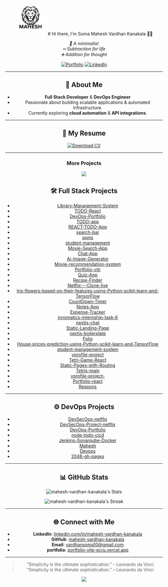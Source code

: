 <div align="center">
  <img src="/public/brands/logo.svg" width="100" height="100" alt="Logo">
# Hi there, I'm Soma Mahesh Vardhan Kanakala 👋🏻  
  <p>
    <em>🌿 A minimalist</em> <br>
    <em>➖ Subtraction for life</em> <br>
    <em>➕ Addition for thought</em>
  </p>
  
  [![Portfolio](https://img.shields.io/badge/Portfolio-000?style=for-the-badge&logo=vercel&logoColor=yellow)](https://portfolio-vite-ecru.vercel.app/)
  [![LinkedIn](https://img.shields.io/badge/LinkedIn-0A66C2?style=for-the-badge&logo=linkedin&logoColor=white)](https://www.linkedin.com/in/mahesh-vardhan-kanakala/ )

---

## 🚀 About Me
- **Full Stack Developer** & **DevOps Engineer**  
- Passionate about building scalable applications & automated infrastructure.  
- Currently exploring **cloud automation** & **API integrations**.  

---
<h2 align="center">📄 My Resume</h2>

<div align="center">
  <a href="/public/My Resume.pdf" target="_blank">
    <img src="https://img.shields.io/badge/Download_CV-📄_PDF-FF6B6B?style=for-the-badge&logo=adobe-acrobat-reader&logoColor=white" alt="Download CV" />
  </a>
</div>

---
<div align="center">
  <h3>More Projects</h3>
  <a href="https://github.com/mahesh-vardhan-kanakala?tab=repositories" target="_blank">
    <img src="https://img.shields.io/badge/View%20All-My%20Repositories-blue?style=for-the-badge&logo=github"/>
  </a>
</div>


## 🛠️ Full Stack Projects

- [Library-Management-System](https://github.com/mahesh-vardhan-kanakala/Library-Management-System)
- [TODO-React](https://github.com/mahesh-vardhan-kanakala/TODO-React)
- [DevOps-Portfolio](https://github.com/mahesh-vardhan-kanakala/DevOps-Portfolio) 
- [TODO-app](https://github.com/mahesh-vardhan-kanakala/TODO-app)  
- [REACT-TODO-App](https://github.com/mahesh-vardhan-kanakala/REACT-TODO-App)  
- [search-bar](https://github.com/mahesh-vardhan-kanakala/search-bar)  
- [spms](https://github.com/mahesh-vardhan-kanakala/spms)  
- [student-management](https://github.com/mahesh-vardhan-kanakala/student-management)  
- [Movie-Search-App](https://github.com/mahesh-vardhan-kanakala/Movie-Search-App)  
- [Chat-App](https://github.com/mahesh-vardhan-kanakala/Chat-App)  
- [Ai-Image-Generator](https://github.com/mahesh-vardhan-kanakala/Ai-Image-Generator)  
- [Movie-recommendation-system](https://github.com/mahesh-vardhan-kanakala/Movie-recommendation-system)  
- [Portfolio-vitr](https://github.com/mahesh-vardhan-kanakala/Portfolio-vitr)  
- [Quiz-App](https://github.com/mahesh-vardhan-kanakala/Quiz-App)  
- [Recipe-Finder](https://github.com/mahesh-vardhan-kanakala/Recipe-Finder)  
- [Netflix---Clone-live](https://github.com/mahesh-vardhan-kanakala/Netflix---Clone-live)  
- [Iris-flowers-based-on-their-features-using-Python-scikit-learn-and-TensorFlow](https://github.com/mahesh-vardhan-kanakala/Iris-flowers-based-on-their-features-using-Python-scikit-learn-and-TensorFlow)  
- [CountDown-Timer](https://github.com/mahesh-vardhan-kanakala/CountDown-Timer)  
- [Notes-App](https://github.com/mahesh-vardhan-kanakala/Notes-App)  
- [Expense-Tracker](https://github.com/mahesh-vardhan-kanakala/Expense-Tracker)  
- [innomatics-internship-task-6](https://github.com/mahesh-vardhan-kanakala/innomatics-internship-task-6)  
- [nextjs-chat](https://github.com/mahesh-vardhan-kanakala/nextjs-chat)  
- [Static-Landing-Page](https://github.com/mahesh-vardhan-kanakala/Static-Landing-Page)  
- [nextjs-boilerplate](https://github.com/mahesh-vardhan-kanakala/nextjs-boilerplate)  
- [Folio](https://github.com/mahesh-vardhan-kanakala/Folio)  
- [House-prices-prediction-using-Python-scikit-learn-and-TensorFlow](https://github.com/mahesh-vardhan-kanakala/House-prices-prediction-using-Python-scikit-learn-and-TensorFlow)  
- [student-management-system](https://github.com/mahesh-vardhan-kanakala/student-management-system)  
- [vprofile-project](https://github.com/mahesh-vardhan-kanakala/vprofile-project)  
- [Tetri-Game-React](https://github.com/mahesh-vardhan-kanakala/Tetri-Game-React)  
- [Static-Pages-with-Routing](https://github.com/mahesh-vardhan-kanakala/Static-Pages-with-Routing)  
- [Tetris-main](https://github.com/mahesh-vardhan-kanakala/Tetris-main)  
- [vprofile-project-](https://github.com/mahesh-vardhan-kanakala/vprofile-project-)  
- [Portfolio-react](https://github.com/mahesh-vardhan-kanakala/portfolio-react)  
- [Respons](https://github.com/mahesh-vardhan-kanakala/Respons)  

---

## ⚙️ DevOps Projects

- [DevSecOps-netflix](https://github.com/mahesh-vardhan-kanakala/DevSecOps-netflix)  
- [DevSecOps-Project-netflix](https://github.com/mahesh-vardhan-kanakala/DevSecOps-Project-netflix)  
- [DevOps-Portfolio](https://github.com/mahesh-vardhan-kanakala/DevOps-Portfolio)
- [node-todo-cicd](https://github.com/mahesh-vardhan-kanakala/node-todo-cicd)  
- [Jenkins-Sonarqube-Docker](https://github.com/mahesh-vardhan-kanakala/Jenkins-Sonarqube-Docker)  
- [Mahesh](https://github.com/mahesh-vardhan-kanakala/Mahesh)  
- [Devops](https://github.com/mahesh-vardhan-kanakala/Devops)  
-  [2048-gh-pages](https://github.com/mahesh-vardhan-kanakala/2048-gh-pages)  

---

## 📊 GitHub Stats  
![mahesh-vardhan-kanakala's Stats](https://github-readme-stats.vercel.app/api?username=mahesh-vardhan-kanakala&theme=tokyonight&show_icons=true&hide_border=false&count_private=true)  

![mahesh-vardhan-kanakala's Streak](https://github-readme-streak-stats.herokuapp.com/?user=mahesh-vardhan-kanakala&theme=tokyonight&hide_border=false)  

---

## 🌐 Connect with Me
- **LinkedIn**: [linkedin.com/in/mahesh-vardhan-kanakala](https://www.linkedin.com/in/mahesh-vardhan-kanakala)  
- **GitHub**: [mahesh-vardhan-kanakala](https://github.com/mahesh-vardhan-kanakala)  
- **Email**: [vardhansoma10@gmail.com](mailto:vardhansoma10@gmail.com)  
- **portfolio**: [portfolio-vite-ecru.vercel.app](https://portfolio-vite-ecru.vercel.app/)

---

> “Simplicity is the ultimate sophistication.” – Leonardo da Vinci
 “Simplicity is the ultimate sophistication.” – Leonardo da Vinci



<a href="https://visitcount.itsvg.in">
  <img src="https://visitcount.itsvg.in/api?id=mahesh-vardhan-kanakala&label=Profile%20Views&pretty=false" />
</a>
